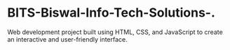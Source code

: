 # BITS-Biswal-Info-Tech-Solutions-.
Web development project built using HTML, CSS, and JavaScript to create an interactive and user-friendly interface.
